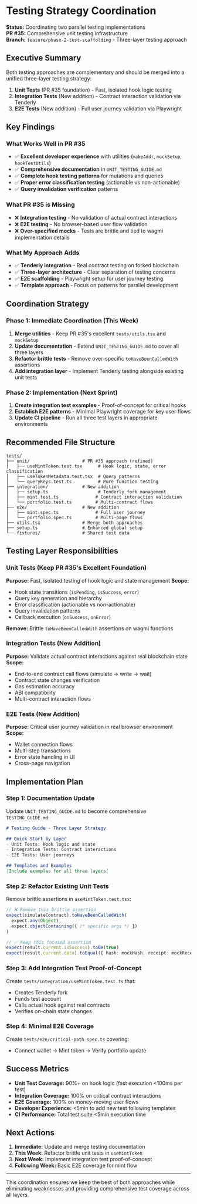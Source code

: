 # Testing Strategy Coordination

**Status:** Coordinating two parallel testing implementations  
**PR #35:** Comprehensive unit testing infrastructure  
**Branch:** `feature/phase-2-test-scaffolding` - Three-layer testing approach

## Executive Summary

Both testing approaches are complementary and should be merged into a unified three-layer testing strategy:

1. **Unit Tests** (PR #35 foundation) - Fast, isolated hook logic testing
2. **Integration Tests** (New addition) - Contract interaction validation via Tenderly
3. **E2E Tests** (New addition) - Full user journey validation via Playwright

## Key Findings

### What Works Well in PR #35
- ✅ **Excellent developer experience** with utilities (`makeAddr`, `mockSetup`, `hookTestUtils`)
- ✅ **Comprehensive documentation** in `UNIT_TESTING_GUIDE.md`
- ✅ **Complete hook testing patterns** for mutations and queries
- ✅ **Proper error classification testing** (actionable vs non-actionable)
- ✅ **Query invalidation verification** patterns

### What PR #35 is Missing
- ❌ **Integration testing** - No validation of actual contract interactions
- ❌ **E2E testing** - No browser-based user flow validation
- ❌ **Over-specified mocks** - Tests are brittle and tied to wagmi implementation details

### What My Approach Adds
- ✅ **Tenderly integration** - Real contract testing on forked blockchain
- ✅ **Three-layer architecture** - Clear separation of testing concerns  
- ✅ **E2E scaffolding** - Playwright setup for user journey testing
- ✅ **Template approach** - Focus on patterns for parallel development

## Coordination Strategy

### Phase 1: Immediate Coordination (This Week)
1. **Merge utilities** - Keep PR #35's excellent `tests/utils.tsx` and `mockSetup`
2. **Update documentation** - Extend `UNIT_TESTING_GUIDE.md` to cover all three layers
3. **Refactor brittle tests** - Remove over-specific `toHaveBeenCalledWith` assertions
4. **Add integration layer** - Implement Tenderly testing alongside existing unit tests

### Phase 2: Implementation (Next Sprint)
1. **Create integration test examples** - Proof-of-concept for critical hooks
2. **Establish E2E patterns** - Minimal Playwright coverage for key user flows
3. **Update CI pipeline** - Run all three test layers in appropriate environments

## Recommended File Structure

```
tests/
├── unit/                    # PR #35 approach (refined)
│   ├── useMintToken.test.tsx      # Hook logic, state, error classification
│   ├── useTokenMetadata.test.tsx  # Query patterns
│   └── queryKeys.test.ts          # Pure function testing
├── integration/             # New addition
│   ├── setup.ts                   # Tenderly fork management
│   ├── mint.test.ts              # Contract interaction validation
│   └── portfolio.test.ts         # Multi-contract flows
├── e2e/                     # New addition
│   ├── mint.spec.ts              # Full user journey
│   └── portfolio.spec.ts         # Multi-page flows
├── utils.tsx                # Merge both approaches
├── setup.ts                 # Enhanced global setup
└── fixtures/                # Shared test data
```

## Testing Layer Responsibilities

### Unit Tests (Keep PR #35's Excellent Foundation)
**Purpose:** Fast, isolated testing of hook logic and state management
**Scope:** 
- Hook state transitions (`isPending`, `isSuccess`, `error`)
- Query key generation and hierarchy
- Error classification (actionable vs non-actionable)
- Query invalidation patterns
- Callback execution (`onSuccess`, `onError`)

**Remove:** Brittle `toHaveBeenCalledWith` assertions on wagmi functions

### Integration Tests (New Addition)
**Purpose:** Validate actual contract interactions against real blockchain state
**Scope:**
- End-to-end contract call flows (simulate → write → wait)
- Contract state changes verification
- Gas estimation accuracy
- ABI compatibility
- Multi-contract interaction flows

### E2E Tests (New Addition)  
**Purpose:** Critical user journey validation in real browser environment
**Scope:**
- Wallet connection flows
- Multi-step transactions
- Error state handling in UI
- Cross-page navigation

## Implementation Plan

### Step 1: Documentation Update
Update `UNIT_TESTING_GUIDE.md` to become comprehensive `TESTING_GUIDE.md`:
```markdown
# Testing Guide - Three Layer Strategy

## Quick Start by Layer
- Unit Tests: Hook logic and state
- Integration Tests: Contract interactions  
- E2E Tests: User journeys

## Templates and Examples
[Include examples for all three layers]
```

### Step 2: Refactor Existing Unit Tests
Remove brittle assertions in `useMintToken.test.tsx`:
```typescript
// ❌ Remove this brittle assertion
expect(simulateContract).toHaveBeenCalledWith(
  expect.any(Object),
  expect.objectContaining({ /* specific args */ })
)

// ✅ Keep this focused assertion  
expect(result.current.isSuccess).toBe(true)
expect(result.current.data).toEqual({ hash: mockHash, receipt: mockReceipt })
```

### Step 3: Add Integration Test Proof-of-Concept
Create `tests/integration/useMintToken.test.ts` that:
- Creates Tenderly fork
- Funds test account  
- Calls actual hook against real contracts
- Verifies on-chain state changes

### Step 4: Minimal E2E Coverage
Create `tests/e2e/critical-path.spec.ts` covering:
- Connect wallet → Mint token → Verify portfolio update

## Success Metrics

- **Unit Test Coverage:** 90%+ on hook logic (fast execution <100ms per test)
- **Integration Coverage:** 100% on critical contract interactions
- **E2E Coverage:** 100% on money-moving user flows
- **Developer Experience:** <5min to add new test following templates
- **CI Performance:** Total test suite <5min execution time

## Next Actions

1. **Immediate:** Update and merge testing documentation
2. **This Week:** Refactor brittle unit tests in `useMintToken`
3. **Next Week:** Implement integration test proof-of-concept
4. **Following Week:** Basic E2E coverage for mint flow

---

This coordination ensures we keep the best of both approaches while eliminating weaknesses and providing comprehensive test coverage across all layers.